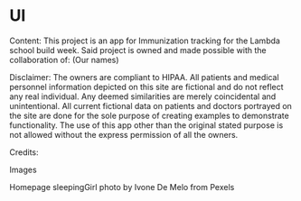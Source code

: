 # UI
Content:
This project is an app for Immunization tracking  for the Lambda school build week.
Said project is owned and made possible with the collaboration of: (Our names)

Disclaimer:
The owners are compliant to HIPAA.
All patients and medical personnel information depicted on this site are fictional and do not reflect any real individual. Any deemed similarities are merely
coincidental and unintentional.
All current fictional data on patients and doctors portrayed on the site are done for the sole purpose of creating examples to demonstrate functionality.
The use of this app other than the original stated purpose is not allowed without the express permission of all the owners.


Credits:

Images

Homepage
sleepingGirl photo by Ivone De Melo from Pexels